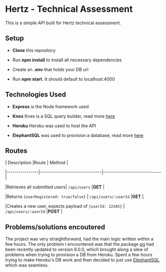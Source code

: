 # Hertz - Technical Assessment

This is a simple API built for Hertz technical assessment.


## Setup

-  **Clone** this repository

- Run **npm install** to install all necessary dependencies

- Create an **.env** that holds your DB url

- Run **npm start**. It should default to localhost:4000



## Technologies Used

-  **Express** is the Node framework used

-  **Knex** Knex is a SQL query builder, read more [here](http://knexjs.org)
-   **Heroku** Heroku was used to host the API
- **ElephantSQL** was used to provision a database, read more [here](https://www.elephantsql.com)


  

## Routes


| Description |Route | Method |

|----------------|-------------------------------|-----------------------------|

|Retrieves all submitted users| `/api/users` |**GET** |

|Returns `{userRegistered: true/false}` | `/api/users/:userId` |**GET** |

|Creates a new user, expects payload of `{userId: 12345}` | `/api/users/:userId` |**POST** |


## Problems/solutions encoutered
The project was very straightforward, had the main logic written within a few hours. The only problem I encountered was that the package [pg](https://node-postgres.com) had been recently updated to version 8.0.0, which brought along a slew of problems when trying to provision a DB from Heroku. Spent a few hours trying to make Heroku's DB work and then decided to just use [ElephantSQL](https://www.elephantsql.com) which was seamless.